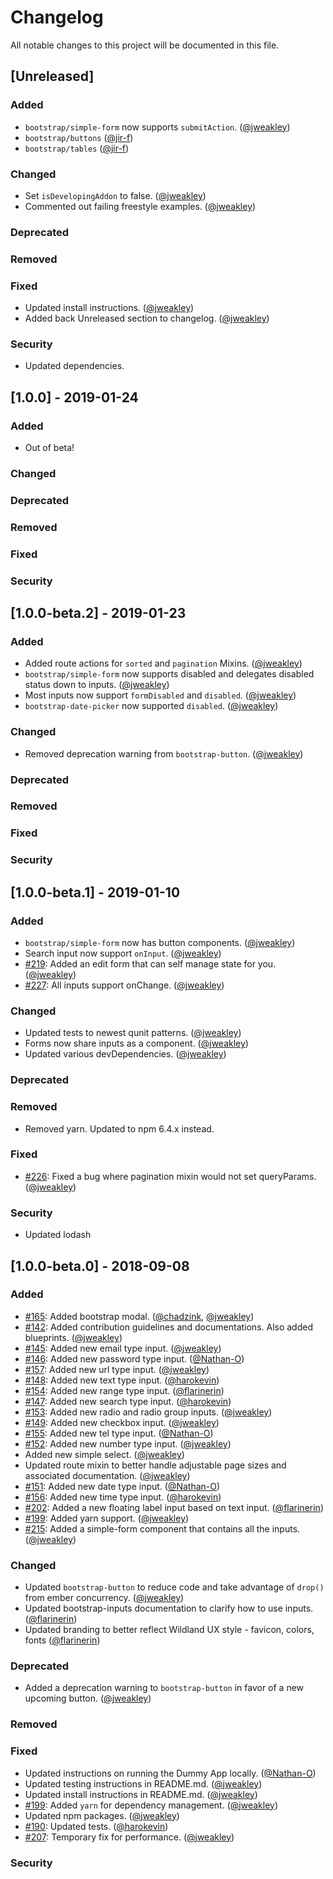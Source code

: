 # Changelog
All notable changes to this project will be documented in this file.

## [Unreleased]
### Added
  * `bootstrap/simple-form` now supports `submitAction`. ([@jweakley][])
  * `bootstrap/buttons` ([@jir-f][]) 
  * `bootstrap/tables` ([@jir-f][])
### Changed
  * Set `isDevelopingAddon` to false. ([@jweakley][])
  * Commented out failing freestyle examples. ([@jweakley][])
### Deprecated
### Removed
### Fixed
  * Updated install instructions. ([@jweakley][])
  * Added back Unreleased section to changelog. ([@jweakley][])
### Security
  * Updated dependencies.

## [1.0.0] - 2019-01-24
### Added
  * Out of beta!
### Changed
### Deprecated
### Removed
### Fixed
### Security

## [1.0.0-beta.2] - 2019-01-23
### Added
  * Added route actions for `sorted` and `pagination` Mixins. ([@jweakley][])
  * `bootstrap/simple-form` now supports disabled and delegates disabled status down to inputs. ([@jweakley][])
  * Most inputs now support `formDisabled` and `disabled`. ([@jweakley][])
  * `bootstrap-date-picker` now supported `disabled`. ([@jweakley][])
### Changed
  * Removed deprecation warning from `bootstrap-button`. ([@jweakley][])
### Deprecated
### Removed
### Fixed
### Security

## [1.0.0-beta.1] - 2019-01-10
### Added
  * `bootstrap/simple-form` now has button components. ([@jweakley][])
  * Search input now support `onInput`. ([@jweakley][])
  * [#219](https://github.com/wildland/ember-bootstrap-controls/issues/219): Added an edit form that can self manage state for you. ([@jweakley][])
  * [#227](https://github.com/wildland/ember-bootstrap-controls/issues/227): All inputs support onChange. ([@jweakley][])
### Changed
 * Updated tests to newest qunit patterns. ([@jweakley][])
 * Forms now share inputs as a component. ([@jweakley][])
 * Updated various devDependencies. ([@jweakley][])
### Deprecated
### Removed
 * Removed yarn. Updated to npm 6.4.x instead.
### Fixed
  * [#226](https://github.com/wildland/ember-bootstrap-controls/issues/226): Fixed a bug where pagination mixin would not set queryParams. ([@jweakley][])
### Security
  * Updated lodash


## [1.0.0-beta.0] - 2018-09-08
### Added
  * [#165](https://github.com/wildland/ember-bootstrap-controls/issues/165): Added bootstrap modal. ([@chadzink][], [@jweakley][])
  * [#142](https://github.com/wildland/ember-bootstrap-controls/issues/142): Added contribution guidelines and documentations. Also added blueprints. ([@jweakley][])
  * [#145](https://github.com/wildland/ember-bootstrap-controls/issues/145): Added new email type input. ([@jweakley][])
  * [#146](https://github.com/wildland/ember-bootstrap-controls/issues/146): Added new password type input. ([@Nathan-O][])
  * [#157](https://github.com/wildland/ember-bootstrap-controls/issues/157): Added new url type input. ([@jweakley][])
  * [#148](https://github.com/wildland/ember-bootstrap-controls/issues/148): Added new text type input. ([@harokevin][])
  * [#154](https://github.com/wildland/ember-bootstrap-controls/issues/154): Added new range type input. ([@flarinerin][])
  * [#147](https://github.com/wildland/ember-bootstrap-controls/issues/147): Added new search type input. ([@harokevin][])
  * [#153](https://github.com/wildland/ember-bootstrap-controls/issues/153): Added new radio and radio group inputs. ([@jweakley][])
  * [#149](https://github.com/wildland/ember-bootstrap-controls/issues/149): Added new checkbox input. ([@jweakley][])
  * [#155](https://github.com/wildland/ember-bootstrap-controls/issues/155): Added new tel type input. ([@Nathan-O][])
  * [#152](https://github.com/wildland/ember-bootstrap-controls/issues/152): Added new number type input. ([@jweakley][])
  * Added new simple select. ([@jweakley][])
  * Updated route mixin to better handle adjustable page sizes and associated documentation. ([@jweakley][])
  * [#151](https://github.com/wildland/ember-bootstrap-controls/issues/151): Added new date type input. ([@Nathan-O][])
  * [#156](https://github.com/wildland/ember-bootstrap-controls/issues/156): Added new time type input. ([@harokevin][])
  * [#202](https://github.com/wildland/ember-bootstrap-controls/issues/202): Added a new floating label input based on text input. ([@flarinerin][])
  * [#199](https://github.com/wildland/ember-bootstrap-controls/issues/199): Added yarn support. ([@jweakley][])
  * [#215](https://github.com/wildland/ember-bootstrap-controls/issues/215): Added a simple-form component that contains all the inputs. ([@jweakley][])
### Changed
  * Updated `bootstrap-button` to reduce code and take advantage of `drop()` from ember concurrency. ([@jweakley][])
  * Updated bootstrap-inputs documentation to clarify how to use inputs. ([@flarinerin][])
  * Updated branding to better reflect Wildland UX style - favicon, colors, fonts ([@flarinerin][])
### Deprecated
  * Added a deprecation warning to `bootstrap-button` in favor of a new upcoming button. ([@jweakley][])
### Removed
### Fixed
  * Updated instructions on running the Dummy App locally. ([@Nathan-O][])
  * Updated testing instructions in README.md. ([@jweakley][])
  * Updated install instructions in README.md. ([@jweakley][])
  * [#199](https://github.com/wildland/ember-bootstrap-controls/issues/199): Added `yarn` for dependency management. ([@jweakley][])
  * Updated npm packages. ([@jweakley][])
  * [#190](https://github.com/wildland/ember-bootstrap-controls/issues/190): Updated tests. ([@harokevin][])
  * [#207](https://github.com/wildland/ember-bootstrap-controls/issues/207): Temporary fix for performance. ([@jweakley][])
### Security

[@jweakley]: https://github.com/jweakley
[@Nathan-O]: https://github.com/Nathan-O
[@harokevin]: https://github.com/harokevin
[@flarinerin]: http://github.com/flarinerin
[@chadzink]: https://github.com/chadzink
[@jir-f]: https://github.com/jir-f
